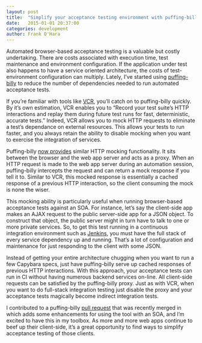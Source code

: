 ```yaml
---
layout: post
title:  "Simplify your acceptance testing environment with puffing-billy"
date:   2015-01-01 20:37:00
categories: development 
author: Frank O'Hara
---
```

Automated browser-based acceptance testing is a valuable but costly undertaking.  There are costs associated with execution time, test maintenance and environment configuration.  If the application under test also happens to have a service oriented architecture, the costs of test-environment configuration can multiply. Lately, I’ve started using [puffing-billy](https://github.com/oesmith/puffing-billy) to reduce the number of dependencies needed to run automated acceptance tests.

If you’re familiar with tools like [VCR](https://github.com/vcr/vcr), you’ll catch on to puffing-billy quickly.  By it’s own estimation, VCR enables you to “Record your test suite’s HTTP interactions and replay them during future test runs for fast, deterministic, accurate tests.”  Indeed, VCR allows you to mock HTTP requests to eliminate a test’s dependance on external resources.  This allows your tests to run faster, and you always retain the ability to disable mocking when you want to exercise the integration of services.

Puffing-billy [now provides](http://swizec.com/blog/bring-ruby-vcr-to-javascript-testing-with-capybara-and-puffing-billy) similar HTTP mocking functionality.  It sits between the browser and the web app server and acts as a proxy.  When an HTTP request is made to the web app server during an automation session, puffing-billy intercepts the request and can return a mock response if you tell it to.  Similar to VCR, this mocked response is essentially a cached response of a previous HTTP interaction, so the client consuming the mock is none the wiser.

This mocking ability is particularly useful when running browser-based acceptance tests against an SOA.  For instance, let’s say the client-side app makes an AJAX request to the public server-side app for a JSON object. To construct that object, the public server might in turn have to talk to one or more private services. So, to get this test running in a continuous integration environment such as [Jenkins](http://jenkins-ci.org/), you must have the full stack of every service dependency up and running.  That’s a lot of configuration and maintenance for just responding to the client with some JSON.

Instead of getting your entire architecture chugging when you want to run a few Capybara specs, just have puffing-billy serve up cached responses of previous HTTP interactions.  With this approach, your acceptance tests can run in CI without having numerous backend services on-line.  All client-side requests can be satisfied by the puffing-billy proxy.  Just as with VCR, when you want to do full-stack integration testing just disable the proxy and your acceptance tests magically become indirect integration tests.

I contributed to a puffing-billy [pull request](https://github.com/oesmith/puffing-billy/pull/30) that was recently merged in which adds some enhancements for using the tool with an SOA, and I’m excited to have this in my toolbox. As more and more web apps continue to beef up their client-side, it’s a great opportunity to find ways to simplify acceptance testing of those clients.